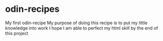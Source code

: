 # odin-recipes
My first odin-recipe
My purpose of doing this recipe is to put my little knowledge into work
I hope I am able to perfect my html skill by the end of this project 